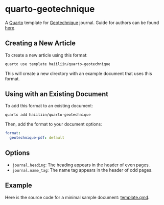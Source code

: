 # quarto-geotechnique

A [Quarto](https://quarto.org/) template for [Geotechnique](https://www.icevirtuallibrary.com/journal/jgeot) journal. Guide for authors can be found [here](https://www.icevirtuallibrary.com/page/authors/preparing-your-manuscript/guidelines-engineering).

## Creating a New Article

To create a new article using this format:

```bash
quarto use template haiiliin/quarto-geotechnique
```

This will create a new directory with an example document that uses this format.

## Using with an Existing Document

To add this format to an existing document:

```bash
quarto add haiiliin/quarto-geotechnique
```

Then, add the format to your document options:

```yaml
format:
  geotechnique-pdf: default
```

## Options

- `journal.heading`: The heading appears in the header of even pages.
- `journal.name_tag`: The name tag appears in the header of odd pages.

## Example

Here is the source code for a minimal sample document: [template.qmd](template.qmd).
